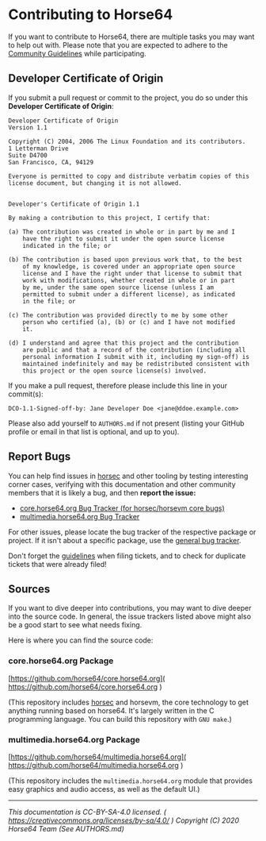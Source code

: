 
# Contributing to Horse64

If you want to contribute to Horse64, there are multiple tasks you
may want to help out with. Please note that you are expected to
adhere to the [Community Guidelines](./Community%20Guidelines.md)
while participating.


## Developer Certificate of Origin

If you submit a pull request or commit to the project, you do so
under this **Developer Certificate of Origin**:

```
Developer Certificate of Origin
Version 1.1

Copyright (C) 2004, 2006 The Linux Foundation and its contributors.
1 Letterman Drive
Suite D4700
San Francisco, CA, 94129

Everyone is permitted to copy and distribute verbatim copies of this
license document, but changing it is not allowed.


Developer's Certificate of Origin 1.1

By making a contribution to this project, I certify that:

(a) The contribution was created in whole or in part by me and I
    have the right to submit it under the open source license
    indicated in the file; or

(b) The contribution is based upon previous work that, to the best
    of my knowledge, is covered under an appropriate open source
    license and I have the right under that license to submit that
    work with modifications, whether created in whole or in part
    by me, under the same open source license (unless I am
    permitted to submit under a different license), as indicated
    in the file; or

(c) The contribution was provided directly to me by some other
    person who certified (a), (b) or (c) and I have not modified
    it.

(d) I understand and agree that this project and the contribution
    are public and that a record of the contribution (including all
    personal information I submit with it, including my sign-off) is
    maintained indefinitely and may be redistributed consistent with
    this project or the open source license(s) involved.

```
If you make a pull request, therefore please include this line
in your commit(s):

`DCO-1.1-Signed-off-by: Jane Developer Doe <jane@ddoe.example.com>`

Please also add yourself to `AUTHORS.md` if not present (listing
your GitHub profile or email in that list is optional, and up to you).


## Report Bugs

You can help find issues in [horsec](./horsec/horsec.md) and other
tooling by testing interesting corner cases, verifying with this
documentation and other community members that it is likely a bug,
and then **report the issue:**

- [core.horse64.org Bug Tracker (for horsec/horsevm core bugs)](
     https://github.com/horse64/core.horse64.org/issues/
  )
- [multimedia.horse64.org Bug Tracker](
     https://github.com/horse64/multimedia.horse64.org/issues/
  )

For other issues, please locate the bug tracker of the respective
package or project. If it isn't about a specific package,
use the [general bug tracker](https://github.com/horse64/horse64-general).

Don't forget the [guidelines](./Community%20Guidelines.md)
when filing tickets, and to check for duplicate tickets that
were already filed!


## Sources

If you want to dive deeper into contributions, you may want to
dive deeper into the source code. In general, the issue trackers
listed above might also be a good start to see what needs fixing.

Here is where you can find the source code:


### core.horse64.org Package

[https://github.com/horse64/core.horse64.org](
  https://github.com/horse64/core.horse64.org
)

(This repository includes [horsec](./horsec/horsec.md) and horsevm,
the core technology to get anything running based on horse64. It's
largely written in the C programming language. You can build this
repository with `GNU make`.)


### multimedia.horse64.org Package

[https://github.com/horse64/multimedia.horse64.org](
  https://github.com/horse64/multimedia.horse64.org
)

(This repository includes the `multimedia.horse64.org` module that
provides easy graphics and audio access, as well as the default UI.)


---
*This documentation is CC-BY-SA-4.0 licensed.
( https://creativecommons.org/licenses/by-sa/4.0/ )
Copyright (C) 2020  Horse64 Team (See AUTHORS.md)*
